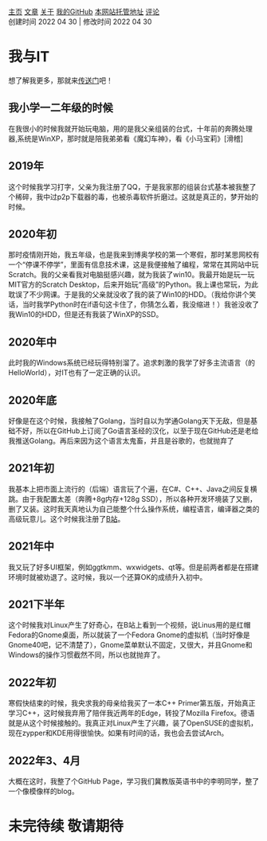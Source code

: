 [主页](https://ganggangxiao.github.io/)
[文章](https://ganggangxiao.github.io/list/)
[关于](https://ganggangxiao.github.io/about/)
[我的GitHub](https://github.com/ganggangxiao/)
[本网站托管地址](https://github.com/ganggangxiao/ganggangxiao.github.io/)
[评论](https://github.com/ganggangxiao/ganggangxiao.github.io/issues)  
创建时间 2022 04 30 | 修改时间 2022 04 30

# **我与IT**
想了解我更多，那就来[传送门](https://github.com/ganggangxiao/ganggangxiao/)吧！
## 我小学一二年级的时候
在我很小的时候我就开始玩电脑，用的是我父亲组装的台式，十年前的奔腾处理器,系统是WinXP，那时就是陪我弟弟看《魔幻车神》，看《小马宝莉》[滑稽]

## 2019年
这个时候我学习打字，父亲为我注册了QQ，于是我家那的组装台式基本被我整了个稀碎，我中过p2p下载器的毒，也被杀毒软件折磨过。这就是真正的，梦开始的时候。

## 2020年初
那时疫情刚开始，我五年级，也是我来到博奥学校的第一个寒假，那时某思网校有一个“停课不停学”，里面有信息技术课，这是我便接触了编程，常常在其网站中玩Scratch。我的父亲看我对电脑挺感兴趣，就为我装了win10。我最开始是玩一玩MIT官方的Scratch Desktop，后来开始玩“高级”的Python。我上课也常玩，为此耽误了不少网课。于是我的父亲就没收了我的装了Win10的HDD。（我给你讲个笑话，当时我学Python时在if语句这卡住了，你猜怎么着，我没缩进！）我爸没收了我Win10的HDD，但是还有我装了WinXP的SSD。

## 2020年中
此时我的Windows系统已经玩得特别溜了。追求刺激的我学了好多主流语言（的HelloWorld），对IT也有了一定正确的认识。

## 2020年底
好像是在这个时候，我接触了Golang，当时自以为学通Golang天下无敌，但是基础不好，所以在GitHub上订阅了Go语言圣经的汉化，以至于现在GitHub还是老给我推送Golang。再后来因为这个语言太鬼畜，并且是谷歌的，也就抛弃了

## 2021年初

我基本上把市面上流行的（后端）语言玩了个遍，在C#、C++、Java之间反复横跳。由于我配置太差（奔腾+8g内存+128g SSD），所以各种开发环境装了又删，删了又装。这时我天真地认为自己能整个什么操作系统，编程语言，编译器之类的高级玩意儿。这个时候我注册了[B站](https://www.bilibili.com)。  

## 2021年中
我又玩了好多UI框架，例如ggtkmm、wxwidgets、qt等。但是前两者都是在搭建环境时就被劝退了。这时候，我以一个还算OK的成绩升入初中。

## 2021下半年
这个时候我对Linux产生了好奇心，在B站上看到一个视频，说Linus用的是红帽Fedora的Gnome桌面，所以就装了一个Fedora Gnome的虚拟机（当时好像是Gnome40吧，记不清楚了），Gnome菜单默认不固定，又很大，并且Gnome和Windows的操作习惯截然不同，所以也就抛弃了。

## 2022年初
寒假快结束的时候，我央求我的母亲给我买了一本C++ Primer第五版，开始真正学习C++，这时候我弃用了陪伴我近两年的Edge，转投了Mozilla Firefox。德语就是从这个时候接触的。我真正对Linux产生了兴趣，装了OpenSUSE的虚拟机，现在zypper和KDE用得很愉快。如果有时间的话，我也会去尝试Arch。

## 2022年3、4月
大概在这时，我整了个GitHub Page，学习我们冀教版英语书中的李明同学，整了一个像模像样的blog。

# 未完待续 敬请期待
